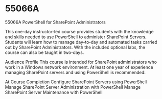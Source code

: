 # 55066A
55066A PowerShell for SharePoint Administrators

This one-day instructor-led course provides students with the knowledge and skills needed to use PowerShell to administer SharePoint Servers. Students will learn how to manage day-to-day and automated tasks carried out by SharePoint Administrators. With the included optional labs, the course can also be taught in two-days. 

Audience Profile
This course is intended for SharePoint administrators who work in a Windows network environment. At least one year of experience managing SharePoint servers and using PowerShell is recommended.

At Course Completion
Configure SharePoint Servers using PowerShell
Manage SharePoint Server Administration with PowerShell
Manage SharePoint Server Maintenance with PowerShell
